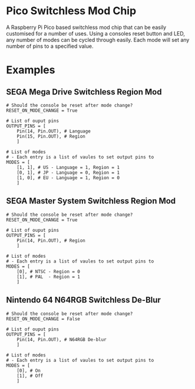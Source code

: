 # Pico Switchless Mod Chip
A Raspberry Pi Pico based switchless mod chip that can be easily customised for a number of uses.
Using a consoles reset button and LED, any number of modes can be cycled through easily. Each mode will set any number of pins to a specified value.
# Examples
## SEGA Mega Drive Switchless Region Mod
```
# Should the console be reset after mode change?
RESET_ON_MODE_CHANGE = True

# List of ouput pins
OUTPUT_PINS = [
    Pin(14, Pin.OUT), # Language
    Pin(15, Pin.OUT), # Region
    ]

# List of modes
# - Each entry is a list of vaules to set output pins to
MODES = [
    [1, 1], # US - Language = 1, Region = 1
    [0, 1], # JP - Language = 0, Region = 1
    [1, 0], # EU - Language = 1, Region = 0
    ]
```
## SEGA Master System Switchless Region Mod ##
```
# Should the console be reset after mode change?
RESET_ON_MODE_CHANGE = True

# List of ouput pins
OUTPUT_PINS = [
    Pin(14, Pin.OUT), # Region
    ]

# List of modes
# - Each entry is a list of vaules to set output pins to
MODES = [
    [0], # NTSC - Region = 0
    [1], # PAL  - Region = 1
    ]
```
## Nintendo 64 N64RGB Switchless De-Blur
```
# Should the console be reset after mode change?
RESET_ON_MODE_CHANGE = False

# List of ouput pins
OUTPUT_PINS = [
    Pin(14, Pin.OUT), # N64RGB De-blur
    ]

# List of modes
# - Each entry is a list of vaules to set output pins to
MODES = [
    [0], # On
    [1], # Off
    ]
```
